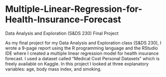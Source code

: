 # Multiple-Linear-Regression-for-Health-Insurance-Forecast
Data Analysis and Exploration (S&amp;DS 230) Final Project

As my final project for my Data Analysis and Exploration class (S&DS 230), I wrote a 9-page report using the R programming language and the RStudio IDE where I created a multiple linear regression model for health insurance forecast. I used a dataset called “Medical Cost Personal Datasets” which is freely available on Kaggle. In this project I looked at three explanatory variables: age, body mass index, and smoking.
